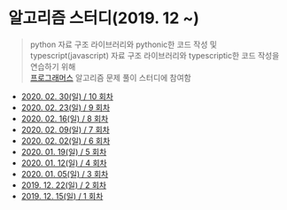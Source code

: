 # 알고리즘 스터디(2019. 12 ~)
> python 자료 구조 라이브러리와 pythonic한 코드 작성 및  
> typescript(javascript) 자료 구조 라이브러리와 typescriptic한 코드 작성을 연습하기 위해  
> [프로그래머스](http://programmers.co.kr) 알고리즘 문제 풀이 스터디에 참여함

* [2020. 02. 30(일) / 10 회차](./_10_/_note.md)  
* [2020. 02. 23(일) / 9 회차](./_09_/_note.md)  
* [2020. 02. 16(일) / 8 회차](./_08_/_note.md)  
* [2020. 02. 09(일) / 7 회차](./_07_/_note.md)  
* [2020. 02. 02(일) / 6 회차](./_06_/_note.md)  
* [2020. 01. 19(일) / 5 회차](./_05_/_note.md)  
* [2020. 01. 12(일) / 4 회차](./_04_/_note.md)  
* [2020. 01. 05(일) / 3 회차](./_03_/_note.md)  
* [2019. 12. 22(일) / 2 회차](./_02_/_note.md)  
* [2019. 12. 15(일) / 1 회차](./_01_/_note.md)  

